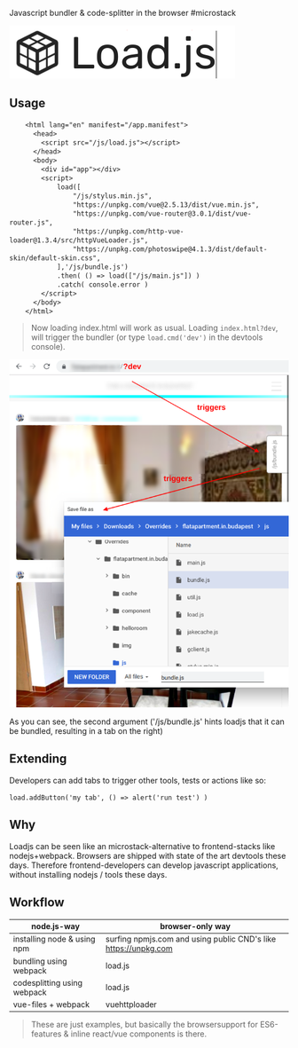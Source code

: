 Javascript bundler & code-splitter in the browser #microstack

<img src="loadjs.png"/>

## Usage

        <html lang="en" manifest="/app.manifest">
          <head>
            <script src="/js/load.js"></script>
          </head>
          <body>
            <div id="app"></div>
            <script>
                load([
                    "/js/stylus.min.js",
                    "https://unpkg.com/vue@2.5.13/dist/vue.min.js",
                    "https://unpkg.com/vue-router@3.0.1/dist/vue-router.js",
                    "https://unpkg.com/http-vue-loader@1.3.4/src/httpVueLoader.js",
                    "https://unpkg.com/photoswipe@4.1.3/dist/default-skin/default-skin.css",
                ],'/js/bundle.js') 
                .then( () => load(["/js/main.js"]) ) 
                .catch( console.error )
            </script>
          </body>
        </html>

> Now loading index.html will work as usual. Loading `index.html?dev`, will trigger the 
bundler (or type `load.cmd('dev')` in the devtools console).

<img src="screenshot.png"/>

As you can see, the second argument ('/js/bundle.js' hints loadjs that it can be bundled, resulting in 
a tab on the right)

## Extending 

Developers can add tabs to trigger other tools, tests or actions like so:

    load.addButton('my tab', () => alert('run test') )

## Why

Loadjs can be seen like an microstack-alternative to frontend-stacks like nodejs+webpack.
Browsers are shipped with state of the art devtools these days.
Therefore frontend-developers can develop javascript applications, without installing nodejs / tools these days.

## Workflow

| node.js-way | browser-only way |
|-|-|
| installing node & using npm | surfing npmjs.com and using public CND's like https://unpkg.com |
| bundling using webpack | load.js |
| codesplitting using webpack | load.js |
| vue-files + webpack | vuehttploader |

> These are just examples, but basically the browsersupport for ES6-features & inline react/vue components is there.


